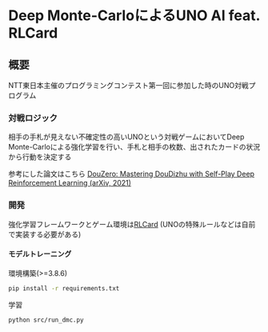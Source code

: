 # Deep Monte-CarloによるUNO AI feat. RLCard
## 概要
NTT東日本主催のプログラミングコンテスト第一回に参加した時のUNO対戦プログラム
### 対戦ロジック
相手の手札が見えない不確定性の高いUNOという対戦ゲームにおいてDeep Monte-Carloによる強化学習を行い、手札と相手の枚数、出されたカードの状況から行動を決定する

参考にした論文はこちら
[DouZero: Mastering DouDizhu with Self-Play Deep Reinforcement Learning (arXiv, 2021)](https://arxiv.org/abs/2106.06135)

### 開発
強化学習フレームワークとゲーム環境は[RLCard](https://github.com/datamllab/rlcard)
(UNOの特殊ルールなどは自前で実装する必要がある)

#### モデルトレーニング
環境構築(>=3.8.6)
```bash
pip install -r requirements.txt
```
学習
```bash
python src/run_dmc.py
```
